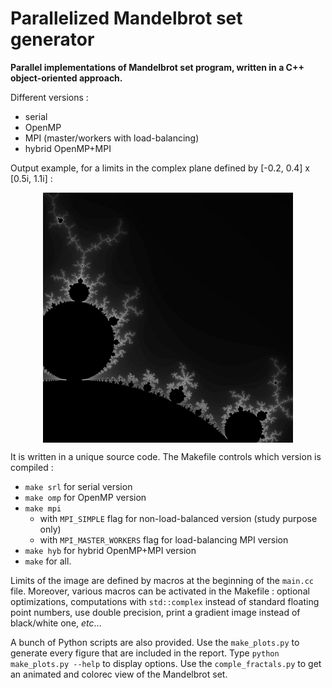 # Parallelized Mandelbrot set generator

**Parallel implementations of Mandelbrot set program, written in a C++ object-oriented approach.**

Different versions :
* serial
* OpenMP
* MPI (master/workers with load-balancing)
* hybrid OpenMP+MPI

Output example, for a limits in the complex plane defined by [-0.2, 0.4] x [0.5i, 1.1i] :
<p align="center">
<img src="images/out_4000_100.jpg" alt="Output example" width="400" align="center"/>
</p>

It is written in a unique source code. The Makefile controls which version is compiled :
* `make srl` for serial version
* `make omp` for OpenMP version
* `make mpi` 
	* with `MPI_SIMPLE` flag for non-load-balanced version (study purpose only)
	* with `MPI_MASTER_WORKERS` flag for load-balancing MPI version
* `make hyb` for hybrid OpenMP+MPI version
* `make` for all.

Limits of the image are defined by macros at the beginning of the `main.cc` file.
Moreover, various macros can be activated in the Makefile : optional optimizations, computations  with `std::complex` instead of standard floating point numbers, use double precision, print a gradient image instead of black/white one, *etc*...

A bunch of Python scripts are also provided. Use the `make_plots.py` to generate every figure that are included in the report. Type `python make_plots.py --help` to display options. Use the `comple_fractals.py` to get an animated and colorec view of the Mandelbrot set.
